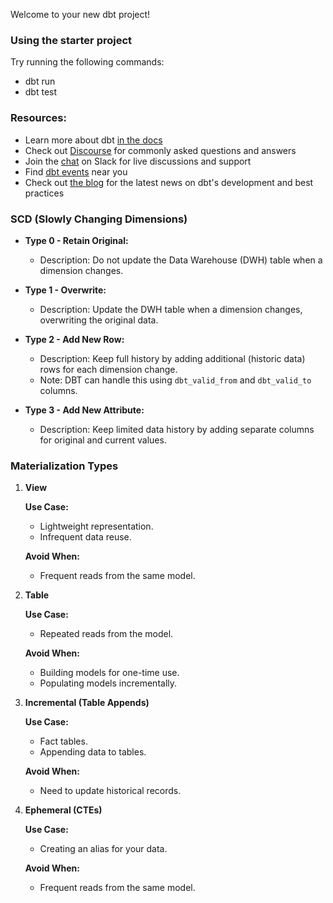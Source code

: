 Welcome to your new dbt project!

### Using the starter project

Try running the following commands:
- dbt run
- dbt test


### Resources:
- Learn more about dbt [in the docs](https://docs.getdbt.com/docs/introduction)
- Check out [Discourse](https://discourse.getdbt.com/) for commonly asked questions and answers
- Join the [chat](https://community.getdbt.com/) on Slack for live discussions and support
- Find [dbt events](https://events.getdbt.com) near you
- Check out [the blog](https://blog.getdbt.com/) for the latest news on dbt's development and best practices


### SCD (Slowly Changing Dimensions)

- **Type 0 - Retain Original:**
  - Description: Do not update the Data Warehouse (DWH) table when a dimension changes.

- **Type 1 - Overwrite:**
  - Description: Update the DWH table when a dimension changes, overwriting the original data.

- **Type 2 - Add New Row:**
  - Description: Keep full history by adding additional (historic data) rows for each dimension change.
  - Note: DBT can handle this using `dbt_valid_from` and `dbt_valid_to` columns.

- **Type 3 - Add New Attribute:**
  - Description: Keep limited data history by adding separate columns for original and current values.


### Materialization Types

1. **View**

   **Use Case:**
   - Lightweight representation.
   - Infrequent data reuse.

   **Avoid When:**
   - Frequent reads from the same model.

2. **Table**

   **Use Case:**
   - Repeated reads from the model.

   **Avoid When:**
   - Building models for one-time use.
   - Populating models incrementally.

3. **Incremental (Table Appends)**

   **Use Case:**
   - Fact tables.
   - Appending data to tables.

   **Avoid When:**
   - Need to update historical records.

4. **Ephemeral (CTEs)**

   **Use Case:**
   - Creating an alias for your data.

   **Avoid When:**
   - Frequent reads from the same model.



